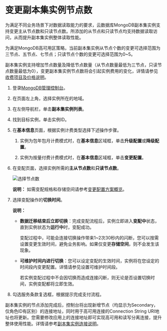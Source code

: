 # 变更副本集实例节点数

为满足不同业务场景下对数据读取能力的要求，云数据库MongoDB副本集实例支持变更主从节点数和只读节点数。所添加的从节点和只读节点均支持数据读取访问，从而提升副本集实例整体读取性能。

为满足MongoDB高可用区策略，当前副本集实例从节点个数的变更可选择范围为三节点、五节点、七节点；只读节点个数的变更可选择范围为0~5。

副本集实例支持增加节点数量及降低节点数量（从节点数量最低为三节点，只读节点数量最低为0），变更副本集实例节点数将会引起实例费用的变化，详情请参见[收费项目及价格说明](/cn.zh-CN/产品定价/收费项目及价格说明.md)。

1.  登录[MongoDB管理控制台](https://mongodb.console.aliyun.com/)。

2.  在页面左上角，选择实例所在的地域。

3.  在左侧导航栏，单击**副本集实例列表**。

4.  找到目标实例，单击实例ID。

5.  在**基本信息**页面，根据实例计费类型选择下述操作步骤。

    1.  实例为包年包月计费模式时，在**基本信息**区域框，单击**升级配置**或**降级配置**。

    2.  实例为按量付费计费模式时，在**基本信息**区域框，单击**变更配置**。

6.  在变配页面，选择实例所需的**主从节点数**和**只读节点数**。

    ![选择节点数](https://static-aliyun-doc.oss-accelerate.aliyuncs.com/assets/img/zh-CN/4346819951/p94815.png)

    **说明：** 如需变配规格和存储空间请参考[变更配置方案概览](/cn.zh-CN/用户指南/实例管理/变更实例配置/变更配置方案概览.md)。

7.  选择变配操作的**切换时间**。

    **说明：**

    -   **数据迁移结束后立即切换**：完成变配流程后，实例立即进入**变配中**状态，直到实例状态为**运行中**时，变配成功。

        变配过程中，可能会连接切换操作带来1~2次30秒内的闪断，您可以按需设置变更生效时间，避免业务影响。如果仅变更**存储空间**，则不会发生该现象。

    -   **可维护时间内进行切换**：您可以设定变配的生效时间，实例将在您设定的时间段内变更配置。详情请参见设置可维护时间段。

        若实例变配过程中不会因切换而造成连接闪断，则无论是否设置切换时间，实例变配都将立即生效。

8.  勾选服务条款复选框，根据提示完成支付流程。


副本集实例的节点添加完成后，控制台将出现新增节点（均显示为Secondary，仅角色ID有区别）的连接地址，同时用于高可用连接的Connection String URI地址也将更新。您需要修改应用上的连接地址即可实现高可用和读写分离连接，提升整体使用性能。详情请参考[副本集实例连接说明]()。

